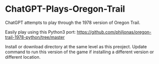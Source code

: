 # ChatGPT-Plays-Oregon-Trail
ChatGPT attempts to play through the 1978 version of Oregon Trail.

Easily play using this Python3 port:
https://github.com/philjonas/oregon-trail-1978-python/tree/master

Install or download directory at the same level as this preoject. Update command to run this version of the game if installing a different version or different location.
